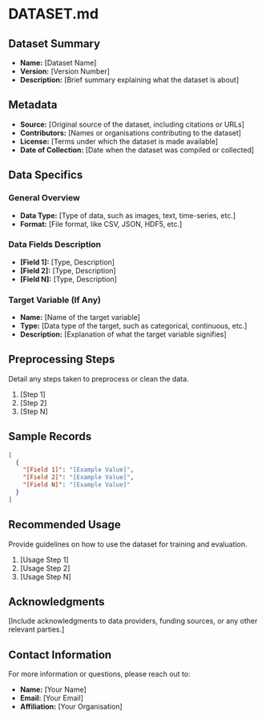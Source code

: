 # DATASET.md

## Dataset Summary

- **Name:** [Dataset Name]
- **Version:** [Version Number]
- **Description:** [Brief summary explaining what the dataset is about]

## Metadata

- **Source:** [Original source of the dataset, including citations or URLs]
- **Contributors:** [Names or organisations contributing to the dataset]
- **License:** [Terms under which the dataset is made available]
- **Date of Collection:** [Date when the dataset was compiled or collected]

## Data Specifics

### General Overview

- **Data Type:** [Type of data, such as images, text, time-series, etc.]
- **Format:** [File format, like CSV, JSON, HDF5, etc.]

### Data Fields Description

- **[Field 1]:** [Type, Description]
- **[Field 2]:** [Type, Description]
- **[Field N]:** [Type, Description]

### Target Variable (If Any)

- **Name:** [Name of the target variable]
- **Type:** [Data type of the target, such as categorical, continuous, etc.]
- **Description:** [Explanation of what the target variable signifies]

## Preprocessing Steps

Detail any steps taken to preprocess or clean the data.

1. [Step 1]
2. [Step 2]
3. [Step N]

## Sample Records

```json
[
  {
    "[Field 1]": "[Example Value]",
    "[Field 2]": "[Example Value]",
    "[Field N]": "[Example Value]"
  }
]
```

## Recommended Usage

Provide guidelines on how to use the dataset for training and evaluation.

1. [Usage Step 1]
2. [Usage Step 2]
3. [Usage Step N]

## Acknowledgments

[Include acknowledgments to data providers, funding sources, or any other relevant parties.]

## Contact Information

For more information or questions, please reach out to:

- **Name:** [Your Name]
- **Email:** [Your Email]
- **Affiliation:** [Your Organisation]